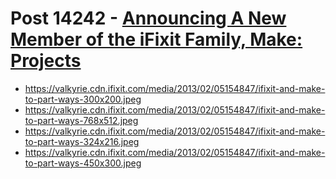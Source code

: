 # Post 14242 - [Announcing A New Member of the iFixit Family, Make: Projects](https://www.ifixit.com/News/14242/announcing-a-new-member-of-the-ifixit-family-make-projects)

- https://valkyrie.cdn.ifixit.com/media/2013/02/05154847/ifixit-and-make-to-part-ways-300x200.jpeg
- https://valkyrie.cdn.ifixit.com/media/2013/02/05154847/ifixit-and-make-to-part-ways-768x512.jpeg
- https://valkyrie.cdn.ifixit.com/media/2013/02/05154847/ifixit-and-make-to-part-ways-324x216.jpeg
- https://valkyrie.cdn.ifixit.com/media/2013/02/05154847/ifixit-and-make-to-part-ways-450x300.jpeg
